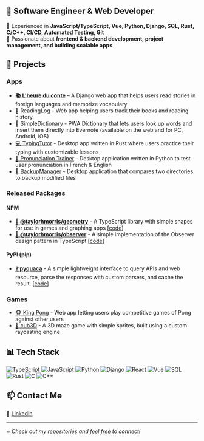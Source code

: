 <!--
**taylorhmorris/taylorhmorris** is a ✨ _special_ ✨ repository because its `README.md` (this file) appears on your GitHub profile.

Here are some ideas to get you started:

- 🔭 I’m currently working on ...
- 🌱 I’m currently learning ...
- 👯 I’m looking to collaborate on ...
- 🤔 I’m looking for help with ...
- 💬 Ask me about ...
- 📫 How to reach me: ...
- 😄 Pronouns: ...
- ⚡ Fun fact: ...
-->

## 🚀 **Software Engineer & Web Developer**  
🔹 Experienced in **JavaScript/TypeScript, Vue, Python, Django, SQL, Rust, C/C++, CI/CD, Automated Testing, Git**  
🔹 Passionate about **frontend & backend development, project management, and building scalable apps**  

## 🌟 Projects

### Apps

- **[📚 L'heure du conte](https://github.com/taylorhmorris/story-time)** – A Django web app that helps users read stories in foreign languages and memorize vocabulary
- 📘 ReadingLog - Web app helping users track their books and reading history
- 📗 SimpleDictionary - PWA Dictionary that lets users look up words and insert them directly into Evernote (available on the web and for PC, Android, iOS)
- [💻 TypingTutor](https://github.com/taylorhmorris/typing-tutor) - Desktop app written in Rust where users practice their typing with customizable lessons
- [👄 Pronunciation Trainer](https://github.com/taylorhmorris/pronunciation-trainer) - Desktop application written in Python to test user pronunciation in French & English
- [💾 BackupManager](https://github.com/taylorhmorris/backup-app) - Desktop application that compares two directories to backup modified files

### Released Packages

#### NPM
- **[📐 @taylorhmorris/geometry](https://npmjs.com/package/@taylorhmorris/geometry)** - A TypeScript library with simple shapes for use in games and graphing apps [[code](https://github.com/taylorhmorris/geometry)]
- **[👀 @taylorhmorris/observer](https://npmjs.com/package/@taylorhmorris/observer)** - A simple implementation of the Observer design pattern in TypeScript [[code](https://github.com/taylorhmorris/observer)]

#### PyPI (pip)
- **[❓ pyquaca](https://pypi.org/project/pyquaca/)** - A simple lightweight interface to query APIs and web resource, parse the responses with custom parsers, and cache the result. [[code](https://github.com/taylorhmorris/pyquaca)]

### Games

- [🐵 King Pong](https://github.com/taylorhmorris/ft_transcendence) - Web app letting users play competitive games of Pong against other users
- [🐌 cub3D](https://github.com/taylorhmorris/cub3D) - A 3D maze game with simple sprites, built using a custom raycasting engine

## 📊 Tech Stack
![TypeScript](https://img.shields.io/badge/TypeScript-3178C6?logo=typescript&logoColor=white)
![JavaScript](https://img.shields.io/badge/JavaScript-F7DF1E?logo=javascript&logoColor=black)
![Python](https://img.shields.io/badge/Python-3776AB?logo=python&logoColor=white)
![Django](https://img.shields.io/badge/Django-092E20?logo=django&logoColor=white)
![React](https://img.shields.io/badge/React-61DAFB?logo=react&logoColor=black)
![Vue](https://img.shields.io/badge/Vue.js-4FC08D?logo=vue.js&logoColor=white)
![SQL](https://img.shields.io/badge/SQL-4479A1?logo=postgresql&logoColor=white)
![Rust](https://img.shields.io/badge/Rust-000000?logo=rust&logoColor=white)
![C](https://img.shields.io/badge/C-A8B9CC?logo=c&logoColor=white)
![C++](https://img.shields.io/badge/C%2B%2B-00599C?logo=cplusplus&logoColor=white)


## 📫 Contact Me
🔗 [LinkedIn](https://linkedin.com/in/taylorhmorris)  

---
⭐️ *Check out my repositories and feel free to connect!*
